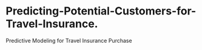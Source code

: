 # Predicting-Potential-Customers-for-Travel-Insurance.
Predictive Modeling for Travel Insurance Purchase
